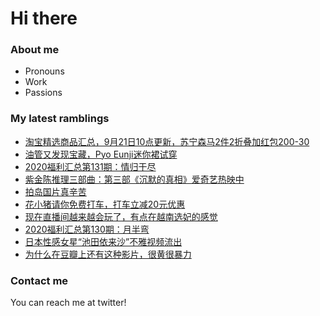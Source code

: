 # Hi there 

### About me
- Pronouns
- Work
- Passions 

### My latest ramblings
<!-- BLOGPOSTS:START -->
- [淘宝精选商品汇总，9月21日10点更新，苏宁森马2件2折叠加红包200-30](https://fuliba2020.net/99.html)
- [油管又发现宝藏，Pyo Eunji迷你裙试穿](https://fuliba2020.net/pyo-eunji.html)
- [2020福利汇总第131期：情归于尽](https://fuliba2020.net/2020131.html)
- [紫金陈推理三部曲：第三部《沉默的真相》爱奇艺热映中](https://fuliba2020.net/changyenanming.html)
- [拍岛国片真辛苦](https://fuliba2020.net/daoyan.html)
- [花小猪请你免费打车，打车立减20元优惠](https://fuliba2020.net/huaxiaozhu.html)
- [现在直播间越来越会玩了，有点在越南选妃的感觉](https://fuliba2020.net/yuenan.html)
- [2020福利汇总第130期：月半弯](https://fuliba2020.net/2020130.html)
- [日本性感女星“池田依来沙”不雅视频流出](https://fuliba2020.net/elaiza-ikeda.html)
- [为什么在豆瓣上还有这种影片，很黄很暴力](https://fuliba2020.net/evolved.html)
<!-- BLOGPOSTS:END -->

### Contact me
You can reach me at twitter!
